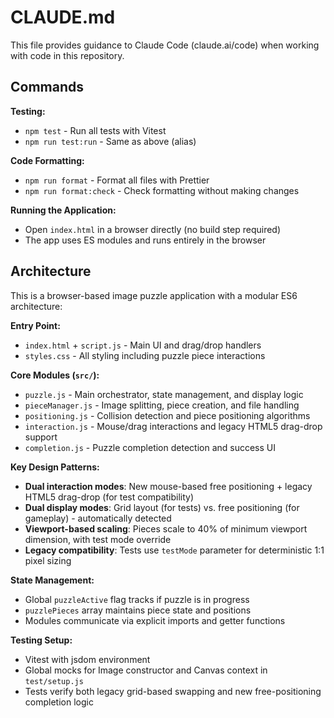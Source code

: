 # CLAUDE.md

This file provides guidance to Claude Code (claude.ai/code) when working with code in this repository.

## Commands

**Testing:**

- `npm test` - Run all tests with Vitest
- `npm run test:run` - Same as above (alias)

**Code Formatting:**

- `npm run format` - Format all files with Prettier
- `npm run format:check` - Check formatting without making changes

**Running the Application:**

- Open `index.html` in a browser directly (no build step required)
- The app uses ES modules and runs entirely in the browser

## Architecture

This is a browser-based image puzzle application with a modular ES6 architecture:

**Entry Point:**

- `index.html` + `script.js` - Main UI and drag/drop handlers
- `styles.css` - All styling including puzzle piece interactions

**Core Modules (`src/`):**

- `puzzle.js` - Main orchestrator, state management, and display logic
- `pieceManager.js` - Image splitting, piece creation, and file handling
- `positioning.js` - Collision detection and piece positioning algorithms
- `interaction.js` - Mouse/drag interactions and legacy HTML5 drag-drop support
- `completion.js` - Puzzle completion detection and success UI

**Key Design Patterns:**

- **Dual interaction modes**: New mouse-based free positioning + legacy HTML5 drag-drop (for test compatibility)
- **Dual display modes**: Grid layout (for tests) vs. free positioning (for gameplay) - automatically detected
- **Viewport-based scaling**: Pieces scale to 40% of minimum viewport dimension, with test mode override
- **Legacy compatibility**: Tests use `testMode` parameter for deterministic 1:1 pixel sizing

**State Management:**

- Global `puzzleActive` flag tracks if puzzle is in progress
- `puzzlePieces` array maintains piece state and positions
- Modules communicate via explicit imports and getter functions

**Testing Setup:**

- Vitest with jsdom environment
- Global mocks for Image constructor and Canvas context in `test/setup.js`
- Tests verify both legacy grid-based swapping and new free-positioning completion logic
